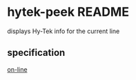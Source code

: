 # hytek-peek README

displays Hy-Tek info for the current line

## specification
[on-line](https://www.usms.org/admin/sdifv3f.txt)